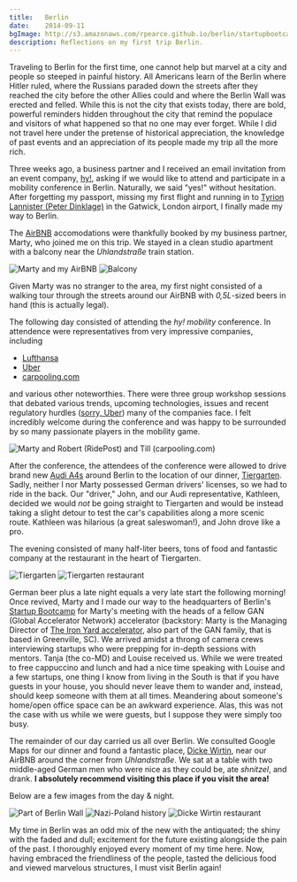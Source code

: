 ```yaml
---
title:   Berlin
date:    2014-09-11
bgImage: http://s3.amazonaws.com/rpearce.github.io/berlin/startupbootcamp-berlin.jpg
description: Reflections on my first trip Berlin.
---
```


Traveling to Berlin for the first time, one cannot help but marvel at a city and people so steeped in painful history. All Americans learn of the Berlin where Hitler ruled, where the Russians paraded down the streets after they reached the city before the other Allies could and where the Berlin Wall was erected and felled. While this is not the city that exists today, there are bold, powerful reminders hidden throughout the city that remind the populace and visitors of what happened so that no one may ever forget. While I did not travel here under the pretense of historical appreciation, the knowledge of past events and an appreciation of its people made my trip all the more rich.

Three weeks ago, a business partner and I received an email invitation from an event company, [hy!](http://hy.co "Hy!"), asking if we would like to attend and participate in a mobility conference in Berlin. Naturally, we said "yes!" without hesitation. After forgetting my passport, missing my first flight and running in to [Tyrion Lannister (Peter Dinklage)](http://www.wikiwand.com/en/Tyrion_Lannister "Tyrion Lannister") in the Gatwick, London airport, I finally made my way to Berlin.

The [AirBNB](https://www.airbnb.com "AirBNB") accomodations were thankfully booked by my business partner, Marty, who joined me on this trip. We stayed in a clean studio apartment with a balcony near the _Uhlandstraße_ train station.

<img data-lazy-image="https://s3.amazonaws.com/rpearce.github.io/berlin/uhlandstrasse-apt.jpg" alt="Marty and my AirBNB" title="Marty and my AirBNB" />

<img data-lazy-image="https://s3.amazonaws.com/rpearce.github.io/berlin/uhlandstrasse-balcony.jpg" alt="Balcony" title="Balcony" />

Given Marty was no stranger to the area, my first night consisted of a walking tour through the streets around our AirBNB with _0,5L_-sized beers in hand (this is actually legal).

The following day consisted of attending the _hy! mobility_ conference. In attendence were representatives from very impressive companies, including

*   [Lufthansa](http://www.lufthansa.com "Lufthansa")
*   [Uber](https://www.uber.com "Uber")
*   [carpooling.com](http://www.carpooling.com "carpooling.com")

and various other noteworthies. There were three group workshop sessions that debated various trends, upcoming technologies, issues and recent regulatory hurdles ([sorry, Uber](http://www.ft.com/cms/s/0/c64c4b42-3279-11e4-a5a2-00144feabdc0.html "Uber banned in Germany")) many of the companies face. I felt incredibly welcome during the conference and was happy to be surrounded by so many passionate players in the mobility game.

<img data-lazy-image="https://s3.amazonaws.com/rpearce.github.io/berlin/marty-till-robert.jpg" alt="Marty and Robert (RidePost) and Till (carpooling.com)" title="Marty and Robert (RidePost) and Till (carpooling.com)" />

After the conference, the attendees of the conference were allowed to drive brand new [Audi A4s](http://www.audiusa.com/models/audi-a4 "Audi A4") around Berlin to the location of our dinner, [Tiergarten](http://www.berlin.de/orte/sehenswuerdigkeiten/tiergarten/index.en.php "Tiergarten"). Sadly, neither I nor Marty possessed German drivers' licenses, so we had to ride in the back. Our &quot;driver,&quot; John, and our Audi representative, Kathleen, decided we would _not_ be going straight to Tiergarten and would be instead taking a slight detour to test the car's capabilities along a more scenic route. Kathleen was hilarious (a great saleswoman!), and John drove like a pro.


The evening consisted of many half-liter beers, tons of food and fantastic company at the restaurant in the heart of Tiergarten.


<img data-lazy-image="https://s3.amazonaws.com/rpearce.github.io/berlin/tiergarten-water.jpg" alt="Tiergarten" title="Tiergarten" />

<img data-lazy-image="https://s3.amazonaws.com/rpearce.github.io/berlin/tiergarten-tables.jpg" alt="Tiergarten restaurant" title="Tiergarten restaurant" />

German beer plus a late night equals a very late start the following morning! Once revived, Marty and I made our way to the headquarters of Berlin's [Startup Bootcamp](http://www.startupbootcamp.org/accelerator/berlin.html "Startup Bootcamp") for Marty's meeting with the heads of a fellow <a title="GAN (Global Accelerator Network)">GAN (Global Accelerator Network)</a> accelerator (backstory: Marty is the Managing Director of [The Iron Yard accelerator](http://theironyard.com/accelerator "The Iron Yard accelerator"), also part of the GAN family, that is based in Greenville, SC). We arrived amidst a throng of camera crews interviewing startups who were prepping for in-depth sessions with mentors. Tanja (the co-MD) and Louise received us. While we were treated to free cappuccino and lunch and had a nice time speaking with Louise and a few startups, one thing I know from living in the South is that if you have guests in your house, you should never leave them to wander and, instead, should keep someone with them at all times. Meandering about someone's home/open office space can be an awkward experience. Alas, this was not the case with us while we were guests, but I suppose they were simply too busy.

The remainder of our day carried us all over Berlin. We consulted Google Maps for our dinner and found a fantastic place, [Dicke Wirtin](http://www.dicke-wirtin.de "Dicke Wirtin"), near our AirBNB around the corner from _Uhlandstraße_. We sat at a table with two middle-aged German men who were nice as they could be, ate _shnitzel_, and drank. **I absolutely recommend visiting this place if you visit the area!**

Below are a few images from the day &amp; night.

<img data-lazy-image="https://s3.amazonaws.com/rpearce.github.io/berlin/berlin-the-wall.jpg" alt="Part of Berlin Wall" title="Part of Berlin Wall" />

<img data-lazy-image="https://s3.amazonaws.com/rpearce.github.io/berlin/nazi-poland-history.jpg" alt="Nazi-Poland history" title="Nadi-Poland history" />

<img data-lazy-image="https://s3.amazonaws.com/rpearce.github.io/berlin/dicke-wirtin.jpg" alt="Dicke Wirtin restaurant" title="Dicke Wirtin restaurant" />

My time in Berlin was an odd mix of the new with the antiquated; the shiny with the faded and dull; excitement for the future existing alongside the pain of the past. I thoroughly enjoyed every moment of my time here. Now, having embraced the friendliness of the people, tasted the delicious food and viewed marvelous structures, I must visit Berlin again!
